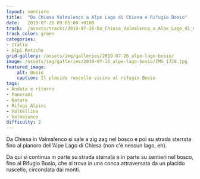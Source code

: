 ```yaml
---
layout: sentiero
title:  "Da Chiesa Valmalenco a Alpe Lago di Chiesa e Rifugio Bosio"
date:   2019-07-26 09:05:00 +0100
track:  /assets/tracks/2019-07-26-Da_Chiesa_Valmalenco_a_Alpe_Lago_di_Chiesa_e_Rifugio_Bosio.gpx
track_color: green
categories:
- Italia
- Alpi Retiche
grid-gallery: /assets/img/galleries/2019-07-26_alpe-lago-bosio/
image: /assets/img/galleries/2019-07-26_alpe-lago-bosio/IMG_1728.jpg
featured_image:
    alt: Bosio
    caption: Il placido ruscello vicino al rifugio Bosio
tags:
- Andata e ritorno
- Panorami
- Natura
- Rifugi Alpini
- Valtellina
- Valmalenco
difficulty: 2
---
```


Da Chiesa in Valmalenco si sale a zig zag nel bosco e poi su strada sterrata fino al pianoro dell'Alpe Lago di Chiesa (non c'è nessun lago, eh). 

Da qui si continua in parte su strada sterrata e in parte su sentieri nel bosco, fino al Rifugio Bosio, che si trova in una conca attraversata da un placido ruscello, circondata dai monti. 
